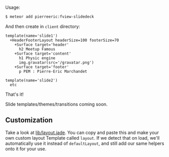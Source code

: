 Usage:

```bash
$ meteor add pierreeric:fview-slidedeck
```

And then create in `client` directory:

```jade
template(name='slide1')
  +HeaderFooterLayout headerSize=100 footerSize=70
    +Surface target='header'
      h2 Meetup Famous
    +Surface target='content'
      h1 Physic engine
      img.gravatar(src='/gravatar.png')
    +Surface target='footer'
      p PEM : Pierre-Eric Marchandet
```

```jade
template(name='slide2')
  etc
```

That's it!

Slide templates/themes/transitions coming soon.

## Customization

Take a look at [lib/layout.jade](lib/layout.jade).  You can copy and paste this
and make your own custom layout Template called `layout`.  If we detect that on
load, we'll automatically use it instead of `defaultLayout`, and still add our
same helpers onto it for your use.
